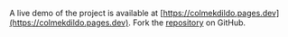A live demo of the project is available at [https://colmekdildo.pages.dev](https://colmekdildo.pages.dev).
Fork the [repository](https://github.com/polastimirsa) on GitHub.